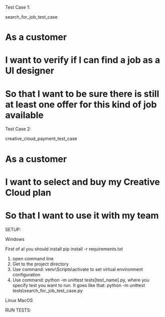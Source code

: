 Test Case 1:

search_for_job_test_case

# As a customer
# I want to verify if I can find a job as a UI designer
# So that I want to be sure there is still at least one offer for this kind of job available

Test Case 2:

creative_cloud_payment_test_case

# As a customer
# I want to select and buy my Creative Cloud plan
# So that I want to use it with my team

SETUP:

Windows

First of al you should install pip install -r requirements.txt

1. open command line
2. Get to the project directory
3. Use command: venv\Scripts\activate to set virtual environment configuration
4. Use command: python -m unittest tests\[test_name].py, where you specify test you want to run.
It goes like that: python -m unittest tests\search_for_job_test_case.py

Linux
MacOS

RUN TESTS:
